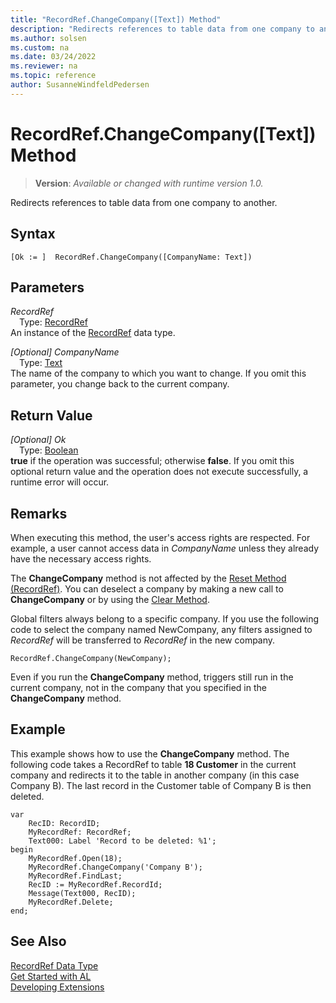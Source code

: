 ```yaml
---
title: "RecordRef.ChangeCompany([Text]) Method"
description: "Redirects references to table data from one company to another."
ms.author: solsen
ms.custom: na
ms.date: 03/24/2022
ms.reviewer: na
ms.topic: reference
author: SusanneWindfeldPedersen
---
```

[//]: # (START>DO_NOT_EDIT)
[//]: # (IMPORTANT:Do not edit any of the content between here and the END>DO_NOT_EDIT.)
[//]: # (Any modifications should be made in the .xml files in the ModernDev repo.)
# RecordRef.ChangeCompany([Text]) Method
> **Version**: _Available or changed with runtime version 1.0._

Redirects references to table data from one company to another.


## Syntax
```AL
[Ok := ]  RecordRef.ChangeCompany([CompanyName: Text])
```
## Parameters
*RecordRef*  
&emsp;Type: [RecordRef](recordref-data-type.md)  
An instance of the [RecordRef](recordref-data-type.md) data type.  

*[Optional] CompanyName*  
&emsp;Type: [Text](../text/text-data-type.md)  
The name of the company to which you want to change. If you omit this parameter, you change back to the current company.  


## Return Value
*[Optional] Ok*  
&emsp;Type: [Boolean](../boolean/boolean-data-type.md)  
**true** if the operation was successful; otherwise **false**.   If you omit this optional return value and the operation does not execute successfully, a runtime error will occur.  


[//]: # (IMPORTANT: END>DO_NOT_EDIT)

## Remarks  
When executing this method, the user's access rights are respected. For example, a user cannot access data in *CompanyName* unless they already have the necessary access rights.  

The **ChangeCompany** method is not affected by the [Reset Method (RecordRef)](recordref-reset-method.md). You can deselect a company by making a new call to **ChangeCompany** or by using the [Clear Method](../system/system-clear-joker-method.md).  

Global filters always belong to a specific company. If you use the following code to select the company named NewCompany, any filters assigned to *RecordRef* will be transferred to *RecordRef* in the new company.  

```al
RecordRef.ChangeCompany(NewCompany);  
```  

Even if you run the **ChangeCompany** method, triggers still run in the current company, not in the company that you specified in the **ChangeCompany** method.  

## Example  
This example shows how to use the **ChangeCompany** method. The following code takes a RecordRef to table **18 Customer** in the current company and redirects it to the table in another company \(in this case Company B\). The last record in the Customer table of Company B is then deleted.  

```al
var
    RecID: RecordID;
    MyRecordRef: RecordRef;
    Text000: Label 'Record to be deleted: %1';
begin
    MyRecordRef.Open(18);  
    MyRecordRef.ChangeCompany('Company B');  
    MyRecordRef.FindLast;  
    RecID := MyRecordRef.RecordId;  
    Message(Text000, RecID);  
    MyRecordRef.Delete;  
end;
```  

## See Also
[RecordRef Data Type](recordref-data-type.md)  
[Get Started with AL](../../devenv-get-started.md)  
[Developing Extensions](../../devenv-dev-overview.md)
